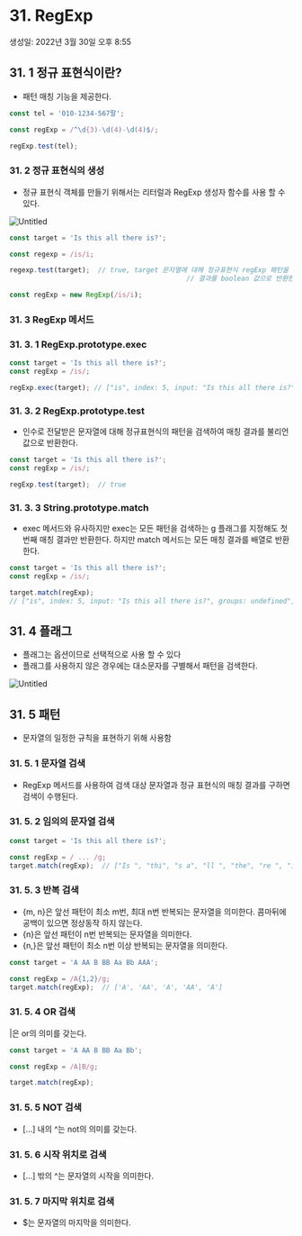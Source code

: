 # 31. RegExp

생성일: 2022년 3월 30일 오후 8:55

## 31. 1 정규 표현식이란?

- 패턴 매칭 기능을 제공한다.

```jsx
const tel = '010-1234-567팔';

const regExp = /^\d{3)-\d(4)-\d(4)$/;

regExp.test(tel);
```

### 31. 2 정규 표현식의 생성

- 정규 표현식 객체를 만들기 위해서는 리터럴과 RegExp 생성자 함수를 사용 할 수 있다.

![Untitled](31%20RegExp%20a9bc7/Untitled.png)

```jsx
const target = 'Is this all there is?';

const regexp = /is/i;

regexp.test(target);  // true, target 문자열에 대해 정규표현식 regExp 패턴을 검색하여 매칭
											// 결과를 boolean 값으로 반환한다.

const regExp = new RegExp(/is/i);
```

### 31. 3 RegExp 메서드

### 31. 3. 1 RegExp.prototype.exec

```jsx
const target = 'Is this all there is?';
const regExp = /is/;

regExp.exec(target); // ["is", index: 5, input: "Is this all there is?", groups: undefined]
```

### 31. 3. 2 RegExp.prototype.test

- 인수로 전달받은 문자열에 대해 정규표현식의 패턴을 검색하여 매칭 결과를 불리언 값으로 반환한다.

```jsx
const target = 'Is this all there is?';
const regExp = /is/;

regExp.test(target);  // true
```

### 31. 3. 3 String.prototype.match

- exec 메서드와 유사하지만 exec는 모든 패턴을 검색하는 g 플래그를 지정해도 첫 번째 매칭 결과만 반환한다. 하지만 match 메서드는 모든 매칭 결과를 배열로 반환한다.

```jsx
const target = 'Is this all there is?';
const regExp = /is/;

target.match(regExp);  
// ["is", index: 5, input: "Is this all there is?", groups: undefined"]
```

## 31. 4 플래그

- 플래그는 옵션이므로 선택적으로 사용 할 수 있다
- 플래그를 사용하지 않은 경우에는 대소문자를 구별해서 패턴을 검색한다.

![Untitled](31%20RegExp%20a9bc7/Untitled%201.png)

## 31. 5 패턴

- 문자열의 일정한 규칙을 표현하기 위해 사용함

### 31. 5. 1 문자열 검색

- RegExp 메서드를 사용하여 검색 대상 문자열과 정규 표현식의 매칭 결과를 구하면 검색이 수행된다.

### 31. 5. 2 임의의 문자열 검색

```jsx
const target = 'Is this all there is?';

const regExp = / ... /g;
target.match(regExp);  // ["Is ", "thi", "s a", "ll ", "the", "re ", "is?"]
```

### 31. 5. 3 반복 검색

- {m, n}은 앞선 패턴이 최소 m번, 최대 n번 반복되는 문자열을 의미한다. 콤마뒤에 공백이 있으면 정상동작 하지 않는다.
- {n}은 앞선 패턴이 n번 반복되는 문자열을 의미한다.
- {n,}은 앞선 패턴이 최소 n번 이상 반복되는 문자열을 의미한다.

```jsx
const target = 'A AA B BB Aa Bb AAA';

const regExp = /A{1,2}/g;
target.match(regExp);  // ['A', 'AA', 'A', 'AA', 'A']
```

### 31. 5. 4 OR 검색

|은 or의 의미를 갖는다.

```jsx
const target = 'A AA B BB Aa Bb';

const regExp = /A|B/g;

target.match(regExp);
```

### 31. 5. 5 NOT 검색

- [...] 내의 ^는 not의 의미를 갖는다.

### 31. 5. 6 시작 위치로 검색

- [...] 밖의 ^는 문자열의 시작을 의미한다.

### 31. 5. 7 마지막 위치로 검색

- $는 문자열의 마지막을 의미한다.